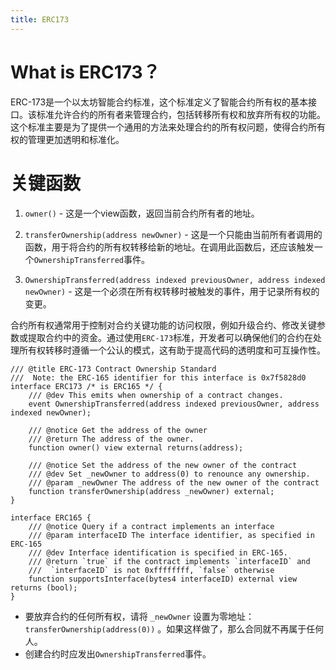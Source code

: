 ```yaml
---
title: ERC173
---
```


# What is ERC173？
ERC-173是一个以太坊智能合约标准，这个标准定义了智能合约所有权的基本接口。该标准允许合约的所有者来管理合约，包括转移所有权和放弃所有权的功能。这个标准主要是为了提供一个通用的方法来处理合约的所有权问题，使得合约所有权的管理更加透明和标准化。

# 关键函数
1. `owner()` - 这是一个view函数，返回当前合约所有者的地址。

2. `transferOwnership(address newOwner)` - 这是一个只能由当前所有者调用的函数，用于将合约的所有权转移给新的地址。在调用此函数后，还应该触发一个`OwnershipTransferred`事件。

3. `OwnershipTransferred(address indexed previousOwner, address indexed newOwner)` - 这是一个必须在所有权转移时被触发的事件，用于记录所有权的变更。

合约所有权通常用于控制对合约关键功能的访问权限，例如升级合约、修改关键参数或提取合约中的资金。通过使用`ERC-173`标准，开发者可以确保他们的合约在处理所有权转移时遵循一个公认的模式，这有助于提高代码的透明度和可互操作性。

```solidity
/// @title ERC-173 Contract Ownership Standard
///  Note: the ERC-165 identifier for this interface is 0x7f5828d0
interface ERC173 /* is ERC165 */ {
    /// @dev This emits when ownership of a contract changes.    
    event OwnershipTransferred(address indexed previousOwner, address indexed newOwner);

    /// @notice Get the address of the owner    
    /// @return The address of the owner.
    function owner() view external returns(address);
	
    /// @notice Set the address of the new owner of the contract
    /// @dev Set _newOwner to address(0) to renounce any ownership.
    /// @param _newOwner The address of the new owner of the contract    
    function transferOwnership(address _newOwner) external;	
}

interface ERC165 {
    /// @notice Query if a contract implements an interface
    /// @param interfaceID The interface identifier, as specified in ERC-165
    /// @dev Interface identification is specified in ERC-165. 
    /// @return `true` if the contract implements `interfaceID` and
    ///  `interfaceID` is not 0xffffffff, `false` otherwise
    function supportsInterface(bytes4 interfaceID) external view returns (bool);
}
```
- 要放弃合约的任何所有权，请将 `_newOwner` 设置为零地址： `transferOwnership(address(0))` 。如果这样做了，那么合同就不再属于任何人。
- 创建合约时应发出`OwnershipTransferred`事件。

